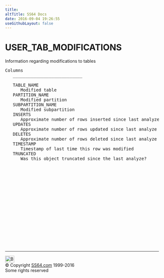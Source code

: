 ```yaml
---
title:
altTitle: SS64 Docs
date: 2016-09-04 19:26:55
useGithubLayout: false
---
```

<!-- #BeginLibraryItem "/Library/head_orad.lbi" --><!-- #EndLibraryItem --><h1>USER_TAB_MODIFICATIONS </h1><p> Information regarding modifications to tables </p> 
 
<pre>Columns
   ___________________________
 
   TABLE_NAME
      Modified table
   PARTITION_NAME
      Modified partition
   SUBPARTITION_NAME
      Modified subpartition
   INSERTS
      Approximate number of rows inserted since last analyze
   UPDATES
      Approximate number of rows updated since last analyze
   DELETES
      Approximate number of rows deleted since last analyze
   TIMESTAMP
      Timestamp of last time this row was modified
   TRUNCATED
      Was this object truncated since the last analyze?

</pre><!-- #BeginLibraryItem "/Library/foot_orad.lbi" --><p>
<!-- oracle-footer -->
<ins class="adsbygoogle" style="display:inline-block;width:300px;height:250px" data-ad-client="ca-pub-6140977852749469" data-ad-slot="4275490898"></ins>
<script>
(adsbygoogle = window.adsbygoogle || []).push({});
</script></p>
<hr>
<div id="bl" class="footer"><a href="USER_TAB_MODIFICATIONS.html#"><img src="../images/top.png" width="30" height="22" alt="Back to the Top"></a></div>
<div id="br" class="footer, tagline">© Copyright <a href="../index.html">SS64.com</a> 1999-2016<br>
Some rights reserved</div>
<!-- #EndLibraryItem -->

